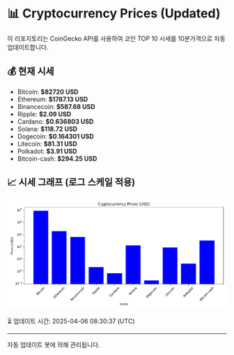 
# 📊 Cryptocurrency Prices (Updated)

이 리포지토리는 CoinGecko API를 사용하여 코인 TOP 10 시세를 10분가격으로 자동 업데이트합니다.

## 💰 현재 시세
- Bitcoin: **$82720 USD**
- Ethereum: **$1787.13 USD**
- Binancecoin: **$587.68 USD**
- Ripple: **$2.09 USD**
- Cardano: **$0.636803 USD**
- Solana: **$118.72 USD**
- Dogecoin: **$0.164301 USD**
- Litecoin: **$81.31 USD**
- Polkadot: **$3.91 USD**
- Bitcoin-cash: **$294.25 USD**

## 📈 시세 그래프 (로그 스케일 적용)
![Crypto Prices](crypto_prices.png)

⏳ 업데이트 시간: 2025-04-06 08:30:37 (UTC)

---
자동 업데이트 봇에 의해 관리됩니다.
